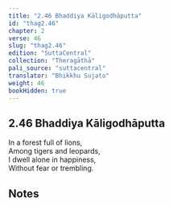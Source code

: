 ```yaml
---
title: "2.46 Bhaddiya Kāligodhāputta"
id: "thag2.46"
chapter: 2
verse: 46
slug: "thag2.46"
edition: "SuttaCentral"
collection: "Theragāthā"
pali_source: "suttacentral"
translator: "Bhikkhu Sujato"
weight: 46
bookHidden: true
---
```


## 2.46 Bhaddiya Kāligodhāputta  

In a forest full of lions,  
Among tigers and leopards,  
I dwell alone in happiness,  
Without fear or trembling.

## Notes